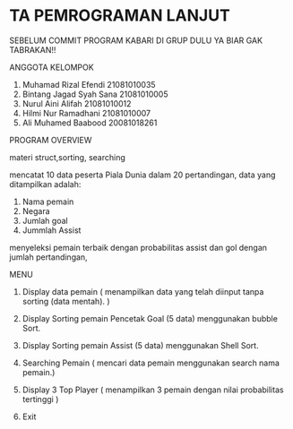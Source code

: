 # TA PEMROGRAMAN LANJUT 
SEBELUM COMMIT PROGRAM KABARI DI GRUP DULU YA BIAR GAK TABRAKAN!!

ANGGOTA KELOMPOK
1. Muhamad Rizal Efendi 21081010035
2. Bintang Jagad Syah Sana 21081010005 
3. Nurul Aini Alifah 21081010012
4. Hilmi Nur Ramadhani 21081010007
5. Ali Muhamed Baabood 20081018261

PROGRAM OVERVIEW

materi struct,sorting, searching

mencatat 10 data peserta Piala Dunia dalam 20 pertandingan,
data yang ditampilkan adalah:
1. Nama pemain
2. Negara
3. Jumlah goal
4. Jummlah Assist

menyeleksi pemain terbaik dengan probabilitas assist dan gol dengan jumlah pertandingan,

MENU
1. Display data pemain
   ( menampilkan data yang telah diinput tanpa sorting (data mentah). )

2. Display Sorting pemain Pencetak Goal (5 data) menggunakan bubble Sort.

3. Display Sorting pemain Assist (5 data) menggunakan Shell Sort.
   
4. Searching Pemain
   ( mencari data pemain menggunakan search nama pemain.)
 
5. Display 3 Top Player
   ( menampilkan 3 pemain dengan nilai probabilitas tertinggi )
   
6. Exit
   
